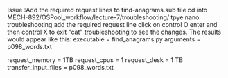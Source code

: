 Issue :Add the required request lines to find-anagrams.sub file
cd into MECH-892/OSPool_workflow/lecture-7/troubleshooting/
tpye nano troubleshooting
add the required request line
click on control O enter and then control X to exit
 "cat" troubleshooting to see the changes.
The results would appear like this: 
executable = find_anagrams.py
arguments = p098_words.txt

request_memory = 1TB
request_cpus = 1
request_desk = 1 TB
transfer_input_files = p098_words,txt
